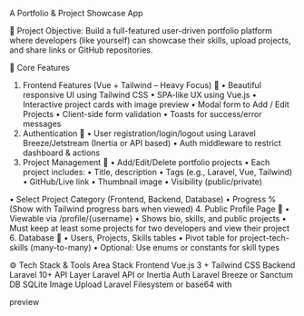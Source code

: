 A Portfolio & Project Showcase App   

🎯 Project Objective:
Build a full-featured user-driven portfolio platform where developers (like
yourself) can showcase their skills, upload projects, and share links or GitHub
repositories.

🔧 Core Features
1. Frontend Features (Vue + Tailwind – Heavy Focus) 🔹
• Beautiful responsive UI using Tailwind CSS
• SPA-like UX using Vue.js
• Interactive project cards with image preview
• Modal form to Add / Edit Projects
• Client-side form validation
• Toasts for success/error messages
2. Authentication 🔹
• User registration/login/logout using Laravel Breeze/Jetstream (Inertia or API
based)
• Auth middleware to restrict dashboard & actions
3. Project Management 🔹
• Add/Edit/Delete portfolio projects
• Each project includes:
• Title, description
• Tags (e.g., Laravel, Vue, Tailwind)
• GitHub/Live link
• Thumbnail image
• Visibility (public/private)

• Select Project Category (Frontend, Backend, Database)
• Progress % (Show with Tailwind progress bars when viewed)
4. Public Profile Page 🔹
• Viewable via /profile/{username}
• Shows bio, skills, and public projects
• Must keep at least some projects for two developers and view their project
6. Database 🔹
• Users, Projects, Skills tables
• Pivot table for project-tech-skills (many-to-many)
• Optional: Use enums or constants for skill types

⚙️ Tech Stack & Tools
Area Stack
Frontend Vue.js 3 + Tailwind CSS
Backend Laravel 10+
API Layer Laravel API or Inertia
Auth Laravel Breeze or Sanctum
DB SQLite
Image Upload Laravel Filesystem or base64 with

preview